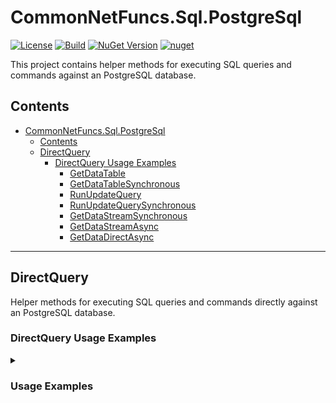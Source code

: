# CommonNetFuncs.Sql.PostgreSql

[![License](https://img.shields.io/github/license/NickScarpitti/common-net-funcs.svg)](http://opensource.org/licenses/MIT)
[![Build](https://github.com/NickScarpitti/common-net-funcs/actions/workflows/dotnet.yml/badge.svg)](https://github.com/NickScarpitti/common-net-funcs/actions/workflows/dotnet.yml)
[![NuGet Version](https://img.shields.io/nuget/v/CommonNetFuncs.Sql.PostgreSql)](https://www.nuget.org/packages/CommonNetFuncs.Sql.PostgreSql/)
[![nuget](https://img.shields.io/nuget/dt/CommonNetFuncs.Sql.PostgreSql)](https://www.nuget.org/packages/CommonNetFuncs.Sql.PostgreSql/)

This project contains helper methods for executing SQL queries and commands against an PostgreSQL database.

## Contents

- [CommonNetFuncs.Sql.PostgreSql](#commonnetfuncssqlpostgresql)
  - [Contents](#contents)
  - [DirectQuery](#directquery)
    - [DirectQuery Usage Examples](#directquery-usage-examples)
      - [GetDataTable](#getdatatable)
      - [GetDataTableSynchronous](#getdatatablesynchronous)
      - [RunUpdateQuery](#runupdatequery)
      - [RunUpdateQuerySynchronous](#runupdatequerysynchronous)
      - [GetDataStreamSynchronous](#getdatastreamsynchronous)
      - [GetDataStreamAsync](#getdatastreamasync)
      - [GetDataDirectAsync](#getdatadirectasync)

---

## DirectQuery

Helper methods for executing SQL queries and commands directly against an PostgreSQL database.

### DirectQuery Usage Examples

<details>
<summary><h3>Usage Examples</h3></summary>

#### GetDataTable

Executes a SELECT query asynchronously and returns the results as a DataTable.

```cs
string sql = "SELECT * FROM TestTable";
using DataTable queryResultsTable = await DirectQuery.GetDataTable(sql, connectionString); // queryResultsTable will contain the results of the query
```

#### GetDataTableSynchronous

Executes a SELECT query synchronously and returns the results as a DataTable.

```cs
string sql = "SELECT * FROM TestTable";
using DataTable queryResultsTable = DirectQuery.GetDataTable(sql, connectionString); // queryResultsTable will contain the results of the query
```

#### RunUpdateQuery

Executes an UPDATE, INSERT, or DELETE query asynchronously and returns an UpdateResult containing the number of affected rows and a boolean indicating success.

```cs
string sql = "UPDATE TestTable SET Name = 'Updated' WHERE Name LIKE 'Test%'";
UpdateResult updateResult = await DirectQuery.RunUpdateQuery(sql, connectionString); // { RecordsChanged = 1, Success = true }
```

#### RunUpdateQuerySynchronous

Executes an UPDATE, INSERT, or DELETE query synchronously and returns an UpdateResult containing the number of affected rows and a boolean indicating success.

```cs
string sql = "UPDATE TestTable SET Name = 'Updated' WHERE Name LIKE 'Test%'";
UpdateResult updateResult = DirectQuery.RunUpdateQuerySynchronous(sql, connectionString); // { RecordsChanged = 1, Success = true }
```

#### GetDataStreamSynchronous

Gets a data from a query synchronously and returns an IEnumerable of the query result type.

```cs
string sql = "SELECT * FROM TestTable";
IEnumerable<TestEntity> queryResults = DirectQuery.GetDataStreamSynchronous(sql, connectionString); // queryResults will contain the results of the query as TestEntity objects
```

#### GetDataStreamAsync

Gets a data from a query asynchronously and returns an IAsyncEnumerable of the query result type.

```cs
List<TestModel> results = new();
string sql = "SELECT * FROM TestTable";
await foreach (TestModel item in DirectQuery.GetDataStreamAsync<TestModel>(sql, connectionString))
{
    results.Add(item); // Results will contain all items returned by the query
}
```

#### GetDataDirectAsync

Gets a data from a query asynchronously and returns an IEnumerable of the query result type.

```cs
string sql = "SELECT * FROM TestTable";
IEnumerable<TestEntity> queryResults = await DirectQuery.GetDataDirectAsync(sql, connectionString); // queryResults will contain the results of the query as TestEntity objects
```

</details>
